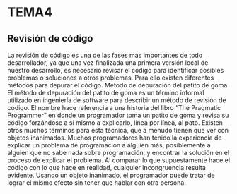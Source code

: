 # TEMA4
## Revisión de código
La revisión de código es una de las fases más importantes de todo desarrollador, ya que una vez finalizada una primera versión local de nuestro desarrollo, es necesario revisar el código para identificar posibles problemas o soluciones a otros problemas. Para ello existen diferentes métodos para depurar el código.
Método de depuración del patito de goma
El método de depuración del patito de goma es un término informal utilizado en ingeniería de software para describir un método de revisión de código. El nombre hace referencia a una historia del libro “The Pragmatic Programmer” en donde un programador toma un patito de goma y revisa su código forzándose a sí mismo a explicarlo, línea por línea, al pato. Existen otros muchos términos para esta técnica, que a menudo tienen que ver con objetos inanimados.
Muchos programadores han tenido la experiencia de explicar un problema de programación a alguien más, posiblemente a alguien que no sabe nada sobre programación, y encontrar la solución en el proceso de explicar el problema. Al comparar lo que supuestamente hace el código con lo que hace en realidad, cualquier incongruencia resulta evidente. Usando un objeto inanimado, el programador puede tratar de lograr el mismo efecto sin tener que hablar con otra persona.
